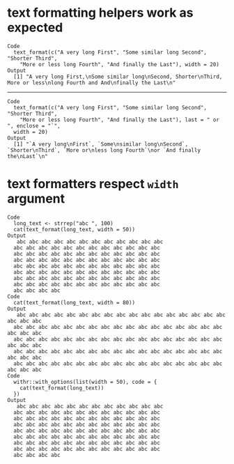 # text formatting helpers work as expected

    Code
      text_format(c("A very long First", "Some similar long Second", "Shorter Third",
        "More or less long Fourth", "And finally the Last"), width = 20)
    Output
      [1] "A very long First,\nSome similar long\nSecond, Shorter\nThird, More or less\nlong Fourth and And\nfinally the Last\n"

---

    Code
      text_format(c("A very long First", "Some similar long Second", "Shorter Third",
        "More or less long Fourth", "And finally the Last"), last = " or ", enclose = "`",
      width = 20)
    Output
      [1] "`A very long\nFirst`, `Some\nsimilar long\nSecond`, `Shorter\nThird`, `More or\nless long Fourth`\nor `And finally the\nLast`\n"

# text formatters respect `width` argument

    Code
      long_text <- strrep("abc ", 100)
      cat(text_format(long_text, width = 50))
    Output
       abc abc abc abc abc abc abc abc abc abc abc abc
      abc abc abc abc abc abc abc abc abc abc abc abc
      abc abc abc abc abc abc abc abc abc abc abc abc
      abc abc abc abc abc abc abc abc abc abc abc abc
      abc abc abc abc abc abc abc abc abc abc abc abc
      abc abc abc abc abc abc abc abc abc abc abc abc
      abc abc abc abc abc abc abc abc abc abc abc abc
      abc abc abc abc abc abc abc abc abc abc abc abc
      abc abc abc abc
    Code
      cat(text_format(long_text, width = 80))
    Output
       abc abc abc abc abc abc abc abc abc abc abc abc abc abc abc abc abc abc abc abc
      abc abc abc abc abc abc abc abc abc abc abc abc abc abc abc abc abc abc abc abc
      abc abc abc abc abc abc abc abc abc abc abc abc abc abc abc abc abc abc abc abc
      abc abc abc abc abc abc abc abc abc abc abc abc abc abc abc abc abc abc abc abc
      abc abc abc abc abc abc abc abc abc abc abc abc abc abc abc abc abc abc abc abc
    Code
      withr::with_options(list(width = 50), code = {
        cat(text_format(long_text))
      })
    Output
       abc abc abc abc abc abc abc abc abc abc abc abc
      abc abc abc abc abc abc abc abc abc abc abc abc
      abc abc abc abc abc abc abc abc abc abc abc abc
      abc abc abc abc abc abc abc abc abc abc abc abc
      abc abc abc abc abc abc abc abc abc abc abc abc
      abc abc abc abc abc abc abc abc abc abc abc abc
      abc abc abc abc abc abc abc abc abc abc abc abc
      abc abc abc abc abc abc abc abc abc abc abc abc
      abc abc abc abc

